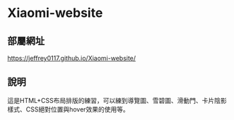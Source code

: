# Xiaomi-website

## 部屬網址
https://jeffrey0117.github.io/Xiaomi-website/

## 說明
這是HTML+CSS布局排版的練習，可以練到導覽圖、雪碧圖、滑動門、卡片陰影樣式、CSS絕對位置與hover效果的使用等。
